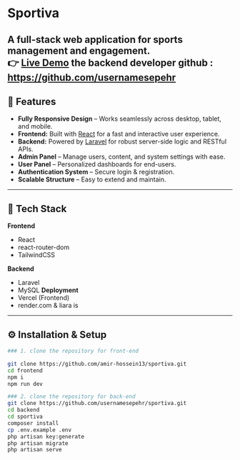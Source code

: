 # Sportiva

A full-stack web application for sports management and engagement.  
👉 [Live Demo](https://sportiva-gamma.vercel.app)
the backend developer github : https://github.com/usernamesepehr
---

## 🚀 Features

- **Fully Responsive Design** – Works seamlessly across desktop, tablet, and mobile.
- **Frontend:** Built with [React](https://react.dev/) for a fast and interactive user experience.
- **Backend:** Powered by [Laravel](https://laravel.com/) for robust server-side logic and RESTful APIs.
- **Admin Panel** – Manage users, content, and system settings with ease.
- **User Panel** – Personalized dashboards for end-users.
- **Authentication System** – Secure login & registration.
- **Scalable Structure** – Easy to extend and maintain.
---

## 📂 Tech Stack

**Frontend**
- React  
- react-router-dom
- TailwindCSS 

**Backend**
- Laravel  
- MySQL
**Deployment**
- Vercel (Frontend)  
- render.com & liara is 

---

## ⚙️ Installation & Setup

```bash
### 1. clone the repository for front-end

git clone https://github.com/amir-hossein13/sportiva.git  
cd frontend  
npm i  
npm run dev  

### 2. clone the repository for back-end
git clone https://github.com/usernamesepehr/sportiva.git 
cd backend
cd sportiva
composer install
cp .env.example .env
php artisan key:generate
php artisan migrate
php artisan serve
